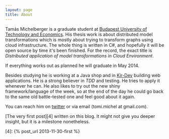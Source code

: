 ```yaml
---
layout: page
title: About
---
```


Tamás Michelberger is a graduate student at [Budapest University of Technology and Economics][1]. His thesis work is about distributed model transformations which is mostly about trying to transform graphs using cloud infrastructure. The whole thing is written in C#, and hopefully it will be open source by time it's been finished. For the record, the exact title is _Distributed application of model transformations in Cloud Environment_.

If everything works out as planned he will graduate in May 2014.

Besides studying he is working at a Java shop and in [Kir-Dev][2] building web applications. He is a strong believer in _TDD_ and testing. He tries to apply it whenever he can. He also likes to try out the new shiny framework/language of the week, so at the end of the day he could go back to the same old battle-tested one and feel good about it again.

You can reach him on [twitter][3] or via email (tomi.michel at gmail.com).

[The very first post][4] written on this blog. It might not give you deeper insight, but it is a milestone nonetheless.

[1]: http://bme.hu
[2]: http://kir-dev.sch.bme.hu/about/english
[3]: https://twitter.com/tmichelberger
[4]: {% post_url 2013-11-30-first %}
